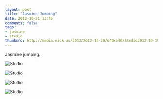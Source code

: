 ```yaml
---
layout: post
title: "Jasmine Jumping"
date: 2012-10-21 13:45
comments: false
tags: 
- jasmine
- studio
thumbsrc: http://media.eick.us/2012/2012-10-20/640x640/Studio2012-10-19at19-41-55-2012-10-19at19-41-55.jpg 
---
```

Jasmine jumping.

![Studio](http://media.eick.us/media/photographs/2012/2012-10-20/Studio2012-10-19at19-44-45-2012-10-19at19-44-45.jpg)


![Studio](http://media.eick.us/media/photographs/2012/2012-10-20/Studio2012-10-19at19-43-46-2012-10-19at19-43-46.jpg)


![Studio](http://media.eick.us/media/photographs/2012/2012-10-20/Studio2012-10-19at19-41-55-2012-10-19at19-41-55.jpg)


![Studio](http://media.eick.us/media/photographs/2012/2012-10-20/Studio2012-10-19at19-41-20-2012-10-19at19-41-20.jpg)


